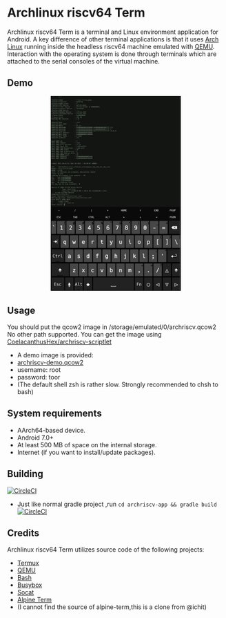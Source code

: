 # Archlinux riscv64 Term

Archlinux riscv64 Term is a terminal and Linux environment application for Android.
A key difference of other terminal applications is that it uses
[Arch Linux](https://archlinux.org/) running inside the headless
riscv64 machine emulated with [QEMU](https://www.qemu.org/). Interaction
with the operating system is done through terminals which are attached to
the serial consoles of the virtual machine.
## Demo

<p align="center"><img src="demo.jpg" width="60%"></p>

## Usage
You should put the qcow2 image in /storage/emulated/0/archriscv.qcow2
No other path supported.
You can get the image using [CoelacanthusHex/archriscv-scriptlet](https://github.com/CoelacanthusHex/archriscv-scriptlet)
 - A demo image is provided:
 - [archriscv-demo.qcow2](https://archive.org/download/archriscv-demo-qcow2/archriscv-demo.qcow2)
 - username: root
 - password: toor
 - (The default shell zsh is rather slow. Strongly recommended to chsh to bash)
## System requirements

 - AArch64-based device.
 - Android 7.0+
 - At least 500 MB of space on the internal storage.
 - Internet (if you want to install/update packages).
## Building
[![CircleCI](https://dl.circleci.com/status-badge/img/gh/fish4terrisa-MSDSM/archriscv-term/tree/flyingfish.svg?style=svg)](https://dl.circleci.com/status-badge/redirect/gh/fish4terrisa-MSDSM/archriscv-term/tree/flyingfish)
 - Just like normal gradle project ,run `cd archriscv-app && gradle build`
[![CircleCI](https://dl.circleci.com/insights-snapshot/gh/fish4terrisa-MSDSM/archriscv-term/flyingfish/build/badge.svg?window=30d)](https://app.circleci.com/insights/github/fish4terrisa-MSDSM/archriscv-term/workflows/build/overview?branch=flyingfish&reporting-window=last-30-days&insights-snapshot=true)
## Credits

Archlinux riscv64 Term utilizes source code of the following projects:

 - [Termux](https://github.com/termux/termux-app)
 - [QEMU](https://qemu.org)
 - [Bash](http://www.gnu.org/software/bash/bash.html)
 - [Busybox](https://busybox.net)
 - [Socat](http://www.dest-unreach.org/socat/)
 - [Alpine Term](https://github.com/ichit/alpine-term)
 - (I cannot find the source of alpine-term,this is a clone from @ichit)
